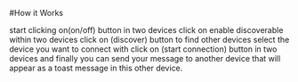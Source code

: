 #How it Works

start clicking on(on/off) button in two devices
click on enable discoverable within two devices
click on (discover) button to find other devices
select the device you want to connect with 
click on (start connection) button in two devices
and finally you can send your message to another device that will appear as a toast message in this other device.
 
 